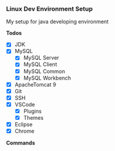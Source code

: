 ### Linux Dev Environment Setup
My setup for java developing environment  

**Todos**
  - [x] JDK
  - [x] MySQL
    - [x] MySQL Server
    - [x] MySQL Client
    - [x] MySQL Common
    - [x] MySQL Workbench 
  - [x] ApacheTomcat 9
  - [x] Git
  - [x] SSH
  - [x] VSCode
    - [x] Plugins
    - [x] Themes
  - [x] Eclipse
  - [x] Chrome
  
**Commands**

	

